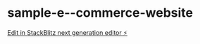 # sample-e--commerce-website

[Edit in StackBlitz next generation editor ⚡️](https://stackblitz.com/~/github.com/Sffrxhjjss/sample-e--commerce-website)
